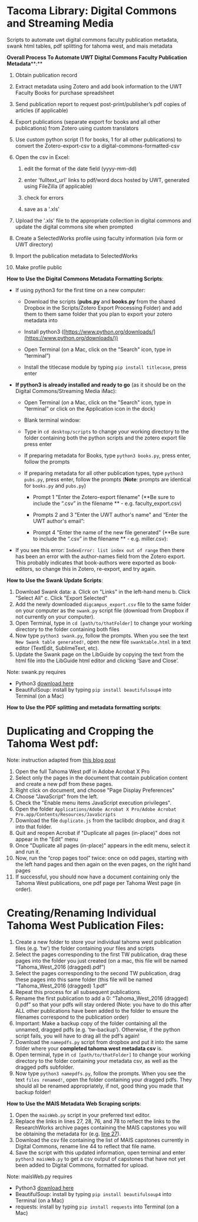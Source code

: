 # Tacoma Library: Digital Commons and Streaming Media

Scripts to automate uwt digital commons faculty publication metadata, swank html tables, pdf splitting for tahoma west, and mais metadata 

**Overall Process To Automate UWT Digital Commons Faculty Publication Metadata****:**

1. Obtain publication record

2. Extract metadata using Zotero and add book information to the UWT Faculty Books for purchase spreadsheet

3. Send publication report to request post-print/publisher’s pdf copies of articles (if applicable)

4. Export publications (separate export for books and all other publications) from Zotero using custom translators

5. Use custom python script (1 for books, 1 for all other publications) to convert the Zotero-export-csv to a digital-commons-formatted-csv

6. Open the csv in Excel:

    1. edit the format of the date field (yyyy-mm-dd) 

    2. enter 'fulltext_url' links to pdf/word docs hosted by UWT, generated using FileZilla (if applicable)

    3. check for errors

    4. save as a '.xls'

7. Upload the '.xls' file to the appropriate collection in digital commons and update the digital commons site when prompted

8. Create a SelectedWorks profile using faculty information (via form or UWT directory)

9. Import the publication metadata to SelectedWorks

10. Make profile public

**How to Use the Digital Commons Metadata Formatting Scripts**:

* If using python3 for the first time on a new computer:

    * Download the scripts (**pubs.py** and **books.py** from the shared Dropbox in the Scripts/Zotero Export Processing Folder) and add them to them same folder that you plan to export your zotero metadata into

    * Install python3 ([https://www.python.org/downloads/](https://www.python.org/downloads/))

    * Open Terminal (on a Mac, click on the "Search" icon, type in “terminal”)

    * Install the titlecase module by typing `pip install titlecase`, press enter

* **If python3 is already installed and ready to go** (as it should be on the Digital Commons/Streaming Media iMac):

    * Open Terminal (on a Mac, click on the "Search" icon, type in “terminal” or click on the Application icon in the dock)

    * Blank terminal window:

    * Type in `cd desktop/scripts` to change your working directory to the folder containing both the python scripts and the zotero export file press enter

    * If preparing metadata for Books, type `python3 books.py`, press enter, follow the prompts

    * If preparing metadata for all other publication types, type `python3 pubs.py`, press enter, follow the prompts (**Note**: prompts are identical for `books.py` and `pubs.py`)

        * Prompt 1 "Enter the Zotero-export filename" (**Be sure to include the “.csv” in the filename ** - e.g. faculty_export.csv)

        * Prompts 2 and 3 "Enter the UWT author's name" and “Enter the UWT author's email”:

        * Prompt 4 "Enter the name of the new file generated" (**Be sure to include the “.csv” in the filename ** - e.g. miller.csv):

* If you see this error: `IndexError: list index out of range` then there has been an error with the author-names field from the Zotero export. This probably indicates that book-authors were exported as book-editors, so change this in Zotero, re-export, and try again.

**How to Use the Swank Update Scripts**:

1. Download Swank data:
a. Click on "Links" in the left-hand menu
b. Click "Select All"
c. Click "Export Selected"
2. Add the newly downloaded `digcampus_export.csv` file to the same folder on your computer as the `swank.py` script file (download from Dropbox if not currently on your computer).
3. Open Terminal, type in `cd [path/to/thatFolder]` to change your working directory to the folder containing both files
4. Now type `python3 swank.py`, follow the prompts. When you see the text `New Swank table generated!`, open the new file `swanktable.html` in a text editor (TextEdit, SublimeText, etc).
5. Update the Swank page on the LibGuide by copying the text from the html file into the LibGuide html editor and clicking ‘Save and Close’.

Note: swank.py requires 
- Python3 [download here](https://www.python.org/downloads/)
- BeautifulSoup: install by typing `pip install beautifulsoup4` into Terminal (on a Mac)


**How to Use the PDF splitting and metadata formatting scripts**:

Duplicating and Cropping the Tahoma West pdf:
===============================

Note: instruction adapted from [this blog post](http://ciantic.blogspot.com/2011/09/duplicate-all-pages-in-acrobat-x.html)

1. Open the full Tahoma West pdf in Adobe Acrobat X Pro 
2. Select only the pages in the document that contain publication content and create a new pdf from these pages. 
3. Right click on document, and choose "Page Display Preferences" 
4. Choose "JavaScript" from the left. 
5. Check the "Enable menu items JavaScript execution privileges". 
6. Open the folder `Applications/Adobe Acrobat X Pro/Adobe Acrobat Pro.app/Contents/Resources/JavaScripts` 
7. Download the file `duplicate.js` from the taclibdc dropbox, and drag it into that folder. 
8. Quit and reopen Acrobat if "Duplicate all pages (in-place)" does not appear in the "Edit" menu 
9. Once "Duplicate all pages (in-place)" appears in the edit menu, select it and run it. 
10. Now, run the “crop pages tool” twice: once on odd pages, starting with the left hand pages and then again on the even pages, on the right hand pages 
11. If successful, you should now have a document containing only the Tahoma West publications, one pdf page per Tahoma West page (in order). 
  

Creating/Renaming Individual Tahoma West Publication Files:
===============================

1. Create a new folder to store your individual tahoma west publication files (e.g. ‘tw’) the folder containing your files and scripts  
2. Select the pages corresponding to the first TW publication, drag these pages into the folder you just created (on a mac, this file will be named “Tahoma_West_2016 (dragged).pdf”) 
3. Select the pages corresponding to the second TW publication, drag these pages into this same folder (this file will be named “Tahoma_West_2016 (dragged) 1.pdf” 
4. Repeat this process for all subsequent publications. 
5. Rename the first publication to add a 0: “Tahoma_West_2016 (dragged) 0.pdf” so that your pdfs will stay ordered (Note: you have to do this after ALL other publications have been added to the folder to ensure the filenames correspond to the publication order) 
6. Important: Make a backup copy of the folder containing all the unnamed, dragged pdfs (e.g. ‘tw-backup’). Otherwise, if the python script fails, you will have to drag all the pdf’s again! 
7. Download the `namepdfs.py` script from dropbox and put it into the same folder where your **completed tahoma west metadata csv** is. 
8. Open terminal, type in ```cd [path/to/thatFolder]``` to change your working directory to the folder containing your metadata csv, as well as the dragged pdfs subfolder. 
9. Now type ```python3 namepdfs.py```, follow the prompts. When you see the text ```files renamed!```, open the folder containing your dragged pdfs. They should all be renamed appropriately, if not, good thing you made that backup folder!


**How to Use the MAIS Metadata Web Scraping scripts**:

1. Open the `maisWeb.py` script in your preferred text editor.
2. Replace the links in lines 27, 28, 76, and 78 to reflect the links to the ResearchWorks archive pages containing the MAIS capstones you will be obtaining the metadata for (e.g. [line 27](https://digital.lib.washington.edu/researchworks/handle/1773/20063/browse?rpp=20&sort_by=2&type=dateissued&offset=0&etal=-1&order=ASC)).
3. Download the csv file containing the list of MAIS capstones currently in Digital Commons, rename line 44 to reflect that file name.
4. Save the script with this updated information, open terminal and enter `python3 maisWeb.py` to get a csv output of capstones that have not yet been added to Digital Commons, formatted for upload.

Note: maisWeb.py requires 
- Python3 [download here](https://www.python.org/downloads/)
- BeautifulSoup: install by typing `pip install beautifulsoup4` into Terminal (on a Mac)
- requests: install by typing `pip install requests` into Terminal (on a Mac)
